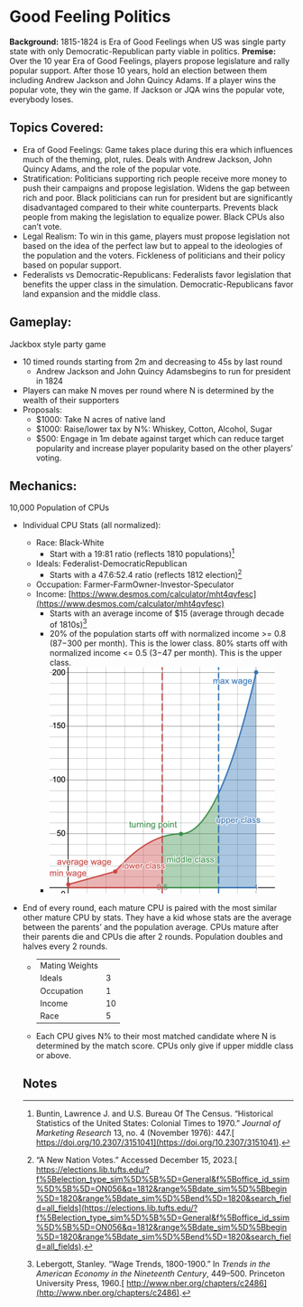 # Good Feeling Politics
**Background:** 1815-1824 is Era of Good Feelings when US was single party state with only Democratic-Republican party viable in politics.
**Premise:** Over the 10 year Era of Good Feelings, players propose legislature and rally popular support. After those 10 years, hold an election between them including Andrew Jackson and John Quincy Adams. If a player wins the popular vote, they win the game. If Jackson or JQA wins the popular vote, everybody loses.

## Topics Covered:
* Era of Good Feelings: Game takes place during this era which influences much of the theming, plot, rules. Deals with Andrew Jackson, John Quincy Adams, and the role of the popular vote.
* Stratification: Politicians supporting rich people receive more money to push their campaigns and propose legislation. Widens the gap between rich and poor. Black politicians can run for president but are significantly disadvantaged compared to their white counterparts. Prevents black people from making the legislation to equalize power. Black CPUs also can’t vote.
* Legal Realism: To win in this game, players must propose legislation not based on the idea of the perfect law but to appeal to the ideologies of the population and the voters. Fickleness of politicians and their policy based on popular support.
* Federalists vs Democratic-Republicans: Federalists favor legislation that benefits the upper class in the simulation. Democratic-Republicans favor land expansion and the middle class.

## Gameplay:
Jackbox style party game
* 10 timed rounds starting from 2m and decreasing to 45s by last round
    * Andrew Jackson and John Quincy Adamsbegins to run for president in 1824
* Players can make N moves per round where N is determined by the wealth of their supporters
* Proposals:
    * $1000: Take N acres of native land
    * $1000: Raise/lower tax by N%: Whiskey, Cotton, Alcohol, Sugar
    * $500: Engage in 1m debate against target which can reduce target popularity and increase player popularity based on the other players’ voting.

## Mechanics:
10,000 Population of CPUs
* Individual CPU Stats (all normalized):
    * Race: Black-White
        * Start with a 19:81 ratio (reflects 1810 populations)[^1]
    * Ideals: Federalist-DemocraticRepublican
        * Starts with a 47.6:52.4 ratio (reflects 1812 election)[^2]
    * Occupation: Farmer-FarmOwner-Investor-Speculator
    * Income: [https://www.desmos.com/calculator/mht4qvfesc](https://www.desmos.com/calculator/mht4qvfesc)
        * Starts with an average income of $15 (average through decade of 1810s)[^3]
        * 20% of the population starts off with normalized income >= 0.8 ($87-$300 per month). This is the lower class. 80% starts off with normalized income &lt;= 0.5 ($3-$47 per month). This is the upper class.
        * <img src="images/desmos.png" width="400">
        
* End of every round, each mature CPU is paired with the most similar other mature CPU by stats. They have a kid whose stats are the average between the parents’ and the population average. CPUs mature after their parents die and CPUs die after 2 rounds. Population doubles and halves every 2 rounds.
    * <table>
        <tr><td>Mating Weights</td><td></td></tr>
        <tr><td>Ideals</td><td>3</td></tr>
        <tr><td>Occupation</td><td>1</td></tr>
        <tr><td>Income</td><td>10</td></tr>
        <tr><td>Race</td><td>5</td></tr>
    </table>
* Each CPU gives N% to their most matched candidate where N is determined by the match score. CPUs only give if upper middle class or above.

## Notes
[^1]: Buntin, Lawrence J. and U.S. Bureau Of The Census. “Historical Statistics of the United States: Colonial Times to 1970.” _Journal of Marketing Research_ 13, no. 4 (November 1976): 447.[ https://doi.org/10.2307/3151041](https://doi.org/10.2307/3151041).

[^2]: “A New Nation Votes.” Accessed December 15, 2023.[ https://elections.lib.tufts.edu/?f%5Belection_type_sim%5D%5B%5D=General&f%5Boffice_id_ssim%5D%5B%5D=ON056&q=1812&range%5Bdate_sim%5D%5Bbegin%5D=1820&range%5Bdate_sim%5D%5Bend%5D=1820&search_field=all_fields](https://elections.lib.tufts.edu/?f%5Belection_type_sim%5D%5B%5D=General&f%5Boffice_id_ssim%5D%5B%5D=ON056&q=1812&range%5Bdate_sim%5D%5Bbegin%5D=1820&range%5Bdate_sim%5D%5Bend%5D=1820&search_field=all_fields).

[^3]: Lebergott, Stanley. “Wage Trends, 1800-1900.” In _Trends in the American Economy in the Nineteenth Century_, 449–500. Princeton University Press, 1960.[ http://www.nber.org/chapters/c2486](http://www.nber.org/chapters/c2486).